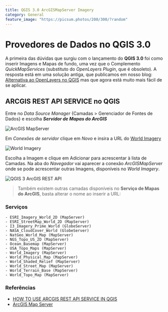```yaml
---
title: QGIS 3.0 ArcGISMapServer Imagery
category: General
feature_image: "https://picsum.photos/200/300/?random"
---
```

# Provedores de Dados no QGIS 3.0
A primeira das dúvidas que surgiu com o lançamento do **QGIS 3.0** foi como inserir Imagens e Mapas de fundo, uma vez que o Complemento *QuickMapServices* (substituto do *OpenLayers Plugin*, que é obsoleto).
A resposta está em uma solução antiga, que publicamos em nosso blog: [Alternativa ao OpenLayers no QGIS](https://sites.google.com/site/geosaber/Tutoriais/alternativaaoopenlayersnoqgis) mas que agora está muito mais fácil de se aplicar.

## ARCGIS REST API SERVICE no QGIS
Entre no *Data Source Manager* {Camadas > Gerenciador de Fontes de Dados} e escolha ***Servidor de Mapas do ArcGIS***

![ArcGIS MapServer](https://github.com/geosaber/r4geo/raw/gh-pages/img/ArcGISREST02.png "Data Source Manager")

Em *Conexões de servidor* clique em *Novo* e insira a URL do [World Imagery](http://server.arcgisonline.com/arcgis/rest/services/World_Imagery/MapServer)

![World Imagery](https://github.com/geosaber/r4geo/raw/gh-pages/img/ArcGISREST01.png "World Imagery")

Escolha a Imagem e clique em Adicionar para acrescentar à lista de Camadas. Na aba do *Navegador* vai aparecer a conexão *ArcGISMapServer* onde se pode acrescentar outras Imagens, disponíveis no *World Imagery*.

![QGIS 3 ArcGIS REST API](https://github.com/geosaber/r4geo/raw/gh-pages/img/ArcGISREST03.png "QGIS 3 ArcGIS REST API")

> Também existem outras camadas disponíveis no **Serviço de Mapas do ArcGIS**, basta alterar o nome ao inserir a URL:

### Serviços
```
- ESRI_Imagery_World_2D (MapServer)
- ESRI_StreetMap_World_2D (MapServer)
- I3_Imagery_Prime_World (GlobeServer)
- NASA_CloudCover_World (GlobeServer)
- NatGeo_World_Map (MapServer)
- NGS_Topo_US_2D (MapServer)
- Ocean_Basemap (MapServer)
- USA_Topo_Maps (MapServer)
- World_Imagery (MapServer)
- World_Physical_Map (MapServer)
- World_Shaded_Relief (MapServer)
- World_Street_Map (MapServer)
- World_Terrain_Base (MapServer)
- World_Topo_Map (MapServer)
```

### Referências
* [HOW TO USE ARCGIS REST API SERVICE IN QGIS](http://www.geodose.com/2017/08/how-to-use-arcgis-rest-api-service-qgis.html)
* [ArcGIS Map Server](http://server.arcgisonline.com/arcgis/rest/services)
